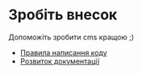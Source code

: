 Зробіть внесок
============

Допоможіть зробити cms кращою ;)

*  [Правила написання коду](code/index.md)
*  [Розвиток документації](documentation/index.md)

